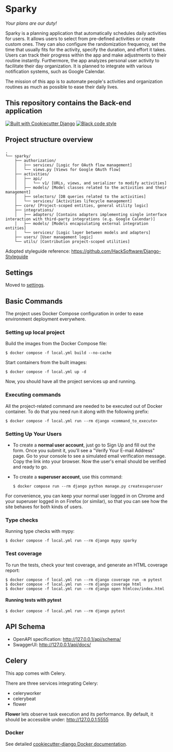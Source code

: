 # Sparky

*Your plans are our duty!*

Sparky is a planning application that automatically schedules daily activities for users.
It allows users to select from pre-defined activities or create custom ones. They can also configure
the randomization frequency, set the time that usually fits for the activity, specify the duration,
and effort it takes. Users can track their progress within the app and make adjustments to their
routine instantly. Furthermore, the app analyzes personal user activity to facilitate their day organization.
It is planned to integrate with various notification systems, such as Google Calendar.

The mission of this app is to automate people's activities and organization routines as much as possible to ease their daily lives.

## This repository contains the Back-end application

[![Built with Cookiecutter Django](https://img.shields.io/badge/built%20with-Cookiecutter%20Django-ff69b4.svg?logo=cookiecutter)](https://github.com/cookiecutter/cookiecutter-django/)
[![Black code style](https://img.shields.io/badge/code%20style-black-000000.svg)](https://github.com/ambv/black)

## Project structure overview
```
.
└── sparky/
    ├── authorization/
    │   ├── services/ [Logic for OAuth flow management]
    │   └── views.py [Views for Google OAuth flow]
    ├── activities/
    │   ├── api/
    │   │   └── v1/ [URLs, views, and serializer to modify activities]
    │   ├── models/ [Model classes related to the activities and their management]
    │   ├── selectors/ [DB queries related to the activities]
    │   └── services/ [Activities lifecycle management]
    ├── core/ [Project-scoped entities, general utility logic]
    ├── integrations/
    │   ├── adapters/ [Contains adapters implementing single interface interaction with third-party integrations (e.g. Google Calendar)]
    │   ├── models/ [Models encapsulating external integration entities]
    │   └── services/ [Logic layer between models and adapters]
    ├── users/ [User management logic]
    └── utils/ [Contribution project-scoped utilities]
```
Adopted styleguide reference: https://github.com/HackSoftware/Django-Styleguide

## Settings

Moved to [settings](http://cookiecutter-django.readthedocs.io/en/latest/settings.html).

## Basic Commands

The project uses Docker Compose configuration in order to ease environment deployment everywhere.

### Setting up local project
Build the images from the Docker Compose file:

    $ docker compose -f local.yml build --no-cache

Start containers from the built images:

    $ docker compose -f local.yml up -d

Now, you should have all the project services up and running.

### Executing commands

All the project-related command are needed to be executed out of Docker container.
To do that you need run it along with the following prefix:

    $ docker compose -f local.yml run --rm django <command_to_execute>

### Setting Up Your Users

- To create a **normal user account**, just go to Sign Up and fill out the form. Once you submit it, you'll see a "Verify Your E-mail Address" page. Go to your console to see a simulated email verification message. Copy the link into your browser. Now the user's email should be verified and ready to go.

- To create a **superuser account**, use this command:

      $ docker compose run --rm django python manage.py createsuperuser

For convenience, you can keep your normal user logged in on Chrome and your superuser logged in on Firefox (or similar), so that you can see how the site behaves for both kinds of users.

### Type checks

Running type checks with mypy:

    $ docker compose -f local.yml run --rm django mypy sparky

### Test coverage

To run the tests, check your test coverage, and generate an HTML coverage report:

    $ docker compose -f local.yml run --rm django coverage run -m pytest
    $ docker compose -f local.yml run --rm django coverage html
    $ docker compose -f local.yml run --rm django open htmlcov/index.html

#### Running tests with pytest

    $ docker compose -f local.yml run --rm django pytest

## API Schema

- OpenAPI specification: http://127.0.0.1/api/schema/
- SwaggerUI: http://127.0.0.1/api/docs/

## Celery

This app comes with Celery.

There are three services integrating Celery:
- celeryworker
- celerybeat
- flower

**Flower** lets observe task execution and its performance. By default, it should be accessible under: http://127.0.0.1:5555

### Docker

See detailed [cookiecutter-django Docker documentation](http://cookiecutter-django.readthedocs.io/en/latest/deployment-with-docker.html).
